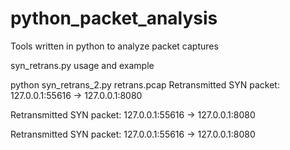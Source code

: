 # python_packet_analysis
Tools written in python to analyze packet captures


syn_retrans.py usage and example

python syn_retrans_2.py retrans.pcap 
Retransmitted SYN packet: 127.0.0.1:55616 -> 127.0.0.1:8080

Retransmitted SYN packet: 127.0.0.1:55616 -> 127.0.0.1:8080

Retransmitted SYN packet: 127.0.0.1:55616 -> 127.0.0.1:8080
